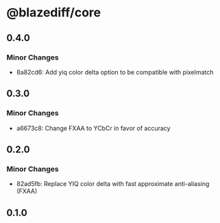 # @blazediff/core

## 0.4.0

### Minor Changes

- 8a82cd6: Add yiq color delta option to be compatible with pixelmatch

## 0.3.0

### Minor Changes

- a6673c8: Change FXAA to YCbCr in favor of accuracy

## 0.2.0

### Minor Changes

- 82ad5fb: Replace YIQ color delta with fast approximate anti-aliasing (FXAA)

## 0.1.0
